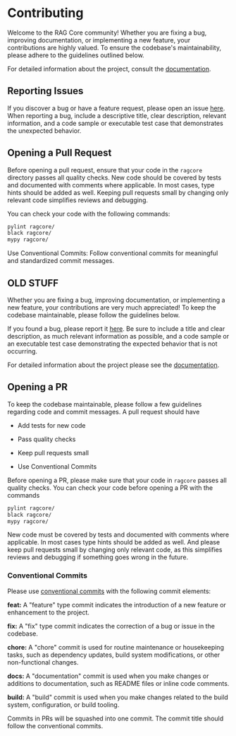 # Contributing

Welcome to the RAG Core community! Whether you are fixing a bug, improving documentation, or implementing a new feature, your contributions are highly valued. To ensure the codebase's maintainability, please adhere to the guidelines outlined below.

For detailed information about the project, consult the [documentation](https://daved01.github.io/ragcore/).

## Reporting Issues

If you discover a bug or have a feature request, please open an issue [here](https://github.com/daved01/ragcore/issues). When reporting a bug, include a descriptive title, clear description, relevant information, and a code sample or executable test case that demonstrates the unexpected behavior.

## Opening a Pull Request

Before opening a pull request, ensure that your code in the `ragcore` directory passes all quality checks. New code should be covered by tests and documented with comments where applicable. In most cases, type hints should be added as well. Keeping pull requests small by changing only relevant code simplifies reviews and debugging.

You can check your code with the following commands:

```bash
pylint ragcore/
black ragcore/
mypy ragcore/
```

Use Conventional Commits: Follow conventional commits for meaningful and standardized commit messages.

OLD STUFF
---------------------

Whether you are fixing a bug, improving documentation, or implementing a new feature, your contributions are very much appreciated! To keep the codebase maintainable, please follow the guidelines below.

If you found a bug, please report it [here](https://github.com/daved01/ragcore/issues). Be sure to include a title and clear description, as much relevant information as possible, and a code sample or an executable test case demonstrating the expected behavior that is not occurring.

For detailed information about the project please see the [documentation](https://daved01.github.io/ragcore/).

## Opening a PR

To keep the codebase maintainable, please follow a few guidelines regarding code and commit messages. A pull request should have

+ Add tests for new code

+ Pass quality checks

+ Keep pull requests small

+ Use Conventional Commits

Before opening a PR, please make sure that your code in `ragcore` passes all quality checks. You can check your code before opening a PR with the commands

```bash
pylint ragcore/
black ragcore/
mypy ragcore/
```

New code must be covered by tests and documented with comments where applicable. In most cases type hints should be added as well. And please keep pull requests small by changing only relevant code, as this simplifies reviews and debugging if something goes wrong in the future.

### Conventional Commits

Please use [conventional commits](https://www.conventionalcommits.org/en/v1.0.0/) with the following commit elements:

**feat:** A "feature" type commit indicates the introduction of a new feature or enhancement to the project.

**fix:** A "fix" type commit indicates the correction of a bug or issue in the codebase.

**chore:** A "chore" commit is used for routine maintenance or housekeeping tasks, such as dependency updates, build system modifications, or other non-functional changes.

**docs:** A "documentation" commit is used when you make changes or additions to documentation, such as README files or inline code comments.

**build:** A "build" commit is used when you make changes related to the build system, configuration, or build tooling.

Commits in PRs will be squashed into one commit. The commit title should follow the conventional commits.
